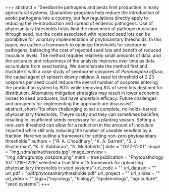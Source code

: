 +++
abstract = "Seedborne pathogens and pests limit production in many agricultural systems.  Quarantine programs help reduce the introduction of exotic pathogens into a country, but few regulations directly apply to reducing the re-introduction and spread of endemic pathogens.  Use of phytosanitary thresholds helps limit the movement of pathogen inoculum through seed, but the costs associated with rejected seed lots can be prohibitive for voluntary implementation of phytosanitary thresholds.  In this paper, we outline a framework to optimize thresholds for seedborne pathogens, balancing the cost of rejected seed lots and benefit of reduced inoculum levels.  The method requires relatively small amounts of data, and the accuracy and robustness of the analysis improves over time as data accumulate from seed testing.  We demonstrate the method first and illustrate it with a case study of seedborne oospores of *Peronospora effusa*, the causal agent of spinach downy mildew.  A seed lot threshold of 0.23 oospores per seed could reduce the overall number of oospores entering the production system by 90% while removing 8% of seed lots destined for distribution.  Alternative mitigation strategies may result in lower economic losses to seed producers, but have uncertain efficacy.  Future challenges and prospects for implementing the approach are discussed."
abstract_short="Its often challenging to set a complete, no-holds-barred phytosanitary thresholds. Theyre costly and they can sometimes backfire, resulting in insufficient seeds necessary for a planting season. Setting a non-zero threshold can allow for a reduction in the amount of inoculum imported while still only reducing the number of useable seedlots by a fraction. Here we outline a framework for setting non-zero phytosanitary thresholds."
authors = ["R. A. Choudhury", "K. A. Garrett", "S. J. Klosterman", "K. V. Subbarao", "N. McRoberts"]
date = "2017-11-01"
image = "img_sdm/spinachseeds.jpg"
image_preview = "img_sdm/grumpy_oospore.png"
math = true
publication = "Phytopathology 107: 1219-1228"
selected = true
title = "A framework for optimizing phytosanitary thresholds in seed systems"
url_code = ""
url_dataset = ""
url_pdf = "pdf/phytosanitarythresholds.pdf"
url_project = ""
url_slides = ""
url_video = ""
tags=["mycology", "biology", "epidemiology", "agriculture", "seed systems"]
+++